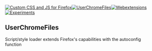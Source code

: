 [![Custom CSS and JS for Firefox  ](https://raw.githubusercontent.com/VitaliyVstyle/VitaliyVstyle.github.io/main/content/stylesff.svg)](https://github.com/VitaliyVstyle/VitaliyVstyle.github.io/tree/main/UserChromeFiles#readme)[![UserChromeFiles  ](https://raw.githubusercontent.com/VitaliyVstyle/VitaliyVstyle.github.io/main/content/user_chrome_files.svg)](https://github.com/VitaliyVstyle/VitaliyVstyle.github.io/tree/main/UserChromeFiles#readme)[![Webextensions  ](https://raw.githubusercontent.com/VitaliyVstyle/VitaliyVstyle.github.io/main/content/webextensions.svg)](https://github.com/VitaliyVstyle/VitaliyVstyle.github.io/tree/main/Webextensions#readme)[![Experiments  ](https://raw.githubusercontent.com/VitaliyVstyle/VitaliyVstyle.github.io/main/content/experiments.svg)](https://github.com/VitaliyVstyle/VitaliyVstyle.github.io/tree/main/Webextensions/Experiments#readme)  

## UserChromeFiles  
Script/style loader extends Firefox's capabilities with the autoconfig function  

